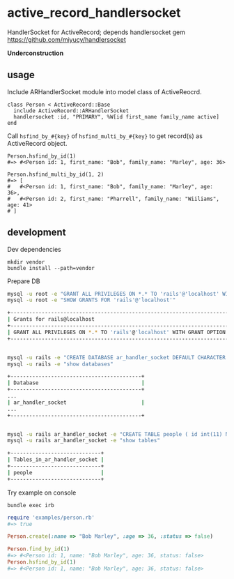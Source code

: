 active_record_handlersocket
===========================

HandlerSocket for ActiveRecord; depends handlersocket gem https://github.com/miyucy/handlersocket


**Underconstruction**

usage
------------------------------------------------------------

Include ARHandlerSocket module into model class of ActiveReocrd.

```
class Person < ActiveRecord::Base
  include ActiveRecord::ARHandlerSocket
  handlersocket :id, "PRIMARY", %W[id first_name family_name active]
end
```

Call `hsfind_by_#{key}` of `hsfind_multi_by_#{key}` to get record(s) as ActiveRecord object.

```
Person.hsfind_by_id(1)
#=> #<Person id: 1, first_name: "Bob", family_name: "Marley", age: 36>

Person.hsfind_multi_by_id(1, 2)
#=> [
#   #<Person id: 1, first_name: "Bob", family_name: "Marley", age: 36>,
#   #<Person id: 2, first_name: "Pharrell", family_name: "Wiiliams", age: 41>
# ]
```


development
------------------------------------------------------------

Dev dependencies

```
mkdir vendor
bundle install --path=vendor
```

Prepare DB

```sh
mysql -u root -e "GRANT ALL PRIVILEGES ON *.* TO 'rails'@'localhost' WITH GRANT OPTION"
mysql -u root -e "SHOW GRANTS FOR 'rails'@'localhost'"

+----------------------------------------------------------------------+
| Grants for rails@localhost                                           |
+----------------------------------------------------------------------+
| GRANT ALL PRIVILEGES ON *.* TO 'rails'@'localhost' WITH GRANT OPTION |
+----------------------------------------------------------------------+


mysql -u rails -e "CREATE DATABASE ar_handler_socket DEFAULT CHARACTER SET 'utf8'"
mysql -u rails -e "show databases"

+------------------------------------------+
| Database                                 |
+------------------------------------------+
...
| ar_handler_socket                        |
...
+------------------------------------------+


mysql -u rails ar_handler_socket -e "CREATE TABLE people ( id int(11) NOT NULL AUTO_INCREMENT, name varchar(255) DEFAULT '', age int(11) DEFAULT NULL, status tinyint(1) NOT NULL DEFAULT '1', PRIMARY KEY (id) ) ENGINE=InnoDB AUTO_INCREMENT=1 DEFAULT CHARSET=utf8"
mysql -u rails ar_handler_socket -e "show tables"

+-----------------------------+
| Tables_in_ar_handler_socket |
+-----------------------------+
| people                      |
+-----------------------------+
```


Try example on console

```
bundle exec irb
```

```ruby
require 'examples/person.rb'
#=> true

Person.create(:name => "Bob Marley", :age => 36, :status => false)

Person.find_by_id(1)
#=> #<Person id: 1, name: "Bob Marley", age: 36, status: false>
Person.hsfind_by_id(1)
#=> #<Person id: 1, name: "Bob Marley", age: 36, status: false>
```


